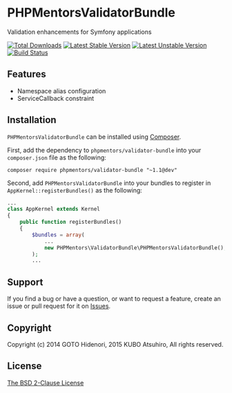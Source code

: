 # PHPMentorsValidatorBundle

Validation enhancements for Symfony applications

[![Total Downloads](https://poser.pugx.org/phpmentors/validator-bundle/downloads.png)](https://packagist.org/packages/phpmentors/validator-bundle)
[![Latest Stable Version](https://poser.pugx.org/phpmentors/validator-bundle/v/stable.png)](https://packagist.org/packages/phpmentors/validator-bundle)
[![Latest Unstable Version](https://poser.pugx.org/phpmentors/validator-bundle/v/unstable.png)](https://packagist.org/packages/phpmentors/validator-bundle)
[![Build Status](https://travis-ci.org/phpmentors-jp/validator-bundle.svg?branch=master)](https://travis-ci.org/phpmentors-jp/validator-bundle)

## Features

* Namespace alias configuration
* ServiceCallback constraint

## Installation

`PHPMentorsValidatorBundle` can be installed using [Composer](http://getcomposer.org/).

First, add the dependency to `phpmentors/validator-bundle` into your `composer.json` file as the following:

```
composer require phpmentors/validator-bundle "~1.1@dev"
```

Second, add `PHPMentorsValidatorBundle` into your bundles to register in `AppKernel::registerBundles()` as the following:

```php
...
class AppKernel extends Kernel
{
    public function registerBundles()
    {
        $bundles = array(
            ...
            new PHPMentors\ValidatorBundle\PHPMentorsValidatorBundle(),
        );
        ...
```

## Support

If you find a bug or have a question, or want to request a feature, create an issue or pull request for it on [Issues](https://github.com/phpmentors-jp/validator-bundle/issues).

## Copyright

Copyright (c) 2014 GOTO Hidenori, 2015 KUBO Atsuhiro, All rights reserved.

## License

[The BSD 2-Clause License](http://opensource.org/licenses/BSD-2-Clause)
